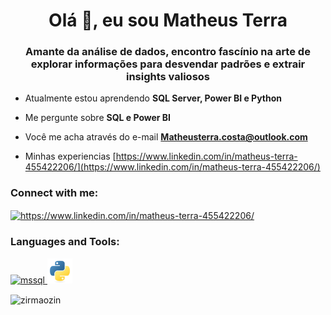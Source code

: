 <h1 align="center">Olá 👋, eu sou Matheus Terra</h1>
<h3 align="center">Amante da análise de dados, encontro fascínio na arte de explorar informações para desvendar padrões e extrair insights valiosos</h3>

- Atualmente estou aprendendo **SQL Server, Power BI e Python**

- Me pergunte sobre **SQL e Power BI**

- Você me acha através do e-mail **Matheusterra.costa@outlook.com**

- Minhas experiencias [https://www.linkedin.com/in/matheus-terra-455422206/](https://www.linkedin.com/in/matheus-terra-455422206/)

<h3 align="left">Connect with me:</h3>
<p align="left">
<a href="https://linkedin.com/in/https://www.linkedin.com/in/matheus-terra-455422206/" target="blank"><img align="center" src="https://raw.githubusercontent.com/rahuldkjain/github-profile-readme-generator/master/src/images/icons/Social/linked-in-alt.svg" alt="https://www.linkedin.com/in/matheus-terra-455422206/" height="30" width="40" /></a>
</p>

<h3 align="left">Languages and Tools:</h3>
<p align="left"> <a href="https://www.microsoft.com/en-us/sql-server" target="_blank" rel="noreferrer"> <img src="https://www.svgrepo.com/show/303229/microsoft-sql-server-logo.svg" alt="mssql" width="40" height="40"/> </a> <a href="https://www.python.org" target="_blank" rel="noreferrer"> <img src="https://raw.githubusercontent.com/devicons/devicon/master/icons/python/python-original.svg" alt="python" width="40" height="40"/> </a> </p>

<p><img align="center" src="https://github-readme-stats.vercel.app/api/top-langs?username=zirmaozin&show_icons=true&locale=en&layout=compact" alt="zirmaozin" /></p>


<!---
- 👋 Hi, I’m @Zirmaozin
- 👀 I’m interested in ...
- 🌱 I’m currently learning ...
- 💞️ I’m looking to collaborate on ...
- 📫 How to reach me ...

<!---
Zirmaozin/Zirmaozin is a ✨ special ✨ repository because its `README.md` (this file) appears on your GitHub profile.
You can click the Preview link to take a look at your changes.
--->
